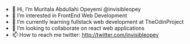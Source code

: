 - 👋 Hi, I’m Muritala Abdullahi Opeyemi @invisibleopey
- 👀 I’m interested in FrontEnd Web Development
- 🌱 I’m currently learning fullstack web development at TheOdinProject
- 💞️ I’m looking to collaborate on react web applications
- 📫 How to reach me 
twitter: http://twitter.com/invisibleopey

<!---
invisibleopey/invisibleopey is a ✨ special ✨ repository because its `README.md` (this file) appears on your GitHub profile.
You can click the Preview link to take a look at your changes.
--->
